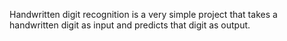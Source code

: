 Handwritten digit recognition is a very simple project that takes a handwritten digit as input and predicts that digit as output.
